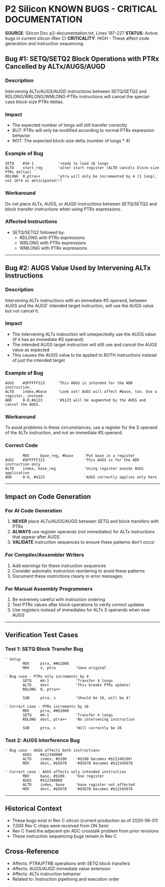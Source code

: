 # P2 Silicon KNOWN BUGS - CRITICAL DOCUMENTATION

**SOURCE**: Silicon Doc p2-documentation.txt, Lines 197-227
**STATUS**: Active bugs in current silicon (Rev C)
**CRITICALITY**: HIGH - These affect code generation and instruction sequencing

## Bug #1: SETQ/SETQ2 Block Operations with PTRx Cancelled by ALTx/AUGS/AUGD

### Description
Intervening ALTx/AUGS/AUGD instructions between SETQ/SETQ2 and RDLONG/WRLONG/WMLONG-PTRx instructions will cancel the special-case block-size PTRx deltas.

### Impact
- The expected number of longs will still transfer correctly
- BUT: PTRx will only be modified according to normal PTRx expression behavior
- NOT: The expected block-size delta (number of longs * 4)

### Example of Bug
```pasm
SETQ    #16-1           'ready to load 16 longs
ALTD    start_reg       'alter start register (ALTD cancels block-size PTRx deltas)  
RDLONG  0,ptra++        'ptra will only be incremented by 4 (1 long), not 16*4 as anticipated!!!
```

### Workaround
Do not place ALTx, AUGS, or AUGD instructions between SETQ/SETQ2 and block transfer instructions when using PTRx expressions.

### Affected Instructions
- SETQ/SETQ2 followed by:
  - RDLONG with PTRx expressions
  - WRLONG with PTRx expressions
  - WMLONG with PTRx expressions

---

## Bug #2: AUGS Value Used by Intervening ALTx Instructions

### Description
Intervening ALTx instructions with an immediate #S operand, between AUGS and the AUGS' intended target instruction, will use the AUGS value but not cancel it.

### Impact
- The intervening ALTx instruction will unexpectedly use the AUGS value (if it has an immediate #S operand)
- The intended AUGS target instruction will still use and cancel the AUGS value as expected
- This causes the AUGS value to be applied to BOTH instructions instead of just the intended target

### Example of Bug
```pasm
AUGS    #$FFFFF123      'This AUGS is intended for the ADD instruction.
ALTD    index,#base     'Look out! AUGS will affect #base, too. Use a register, instead.
ADD     0-0,#$123       '#$123 will be augmented by the AUGS and cancel the AUGS.
```

### Workaround
To avoid problems in these circumstances, use a register for the S operand of the ALTx instruction, and not an immediate #S operand.

### Correct Code
```pasm
        MOV     base_reg, #base     'Put base in a register
AUGS    #$FFFFF123                  'This AUGS is for the ADD instruction only
ALTD    index, base_reg             'Using register avoids AUGS application
ADD     0-0, #$123                  'AUGS correctly applies only here
```

---

## Impact on Code Generation

### For AI Code Generation
1. **NEVER** place ALTx/AUGS/AUGD between SETQ and block transfers with PTRx
2. **ALWAYS** use register operands (not immediates) for ALTx instructions that appear after AUGS
3. **VALIDATE** instruction sequences to ensure these patterns don't occur

### For Compiler/Assembler Writers  
1. Add warnings for these instruction sequences
2. Consider automatic instruction reordering to avoid these patterns
3. Document these restrictions clearly in error messages

### For Manual Assembly Programmers
1. Be extremely careful with instruction ordering
2. Test PTRx values after block operations to verify correct updates
3. Use registers instead of immediates for ALTx S operands when near AUGS

---

## Verification Test Cases

### Test 1: SETQ Block Transfer Bug
```pasm
' Setup
        MOV     ptra, ##$1000
        MOV     x, ptra         'Save original

' Bug case - PTRx only increments by 4
        SETQ    #4-1            'Transfer 4 longs
        ALTD    dest            'This breaks PTRx update!
        RDLONG  0, ptra++       
        
        SUB     ptra, x         'Should be 16, will be 4!

' Correct case - PTRx increments by 16  
        MOV     ptra, ##$1000
        SETQ    #4-1            'Transfer 4 longs
        RDLONG  dest, ptra++    'No intervening instruction
        
        SUB     ptra, x         'Will correctly be 16
```

### Test 2: AUGS Interference Bug
```pasm
' Bug case - AUGS affects both instructions
        AUGS    #$12340000
        ALTD    index, #$100    '#$100 becomes #$12340100!
        MOV     dest, #$5678    '#$5678 becomes #$12345678
        
' Correct case - AUGS affects only intended instruction
        MOV     base, #$100     'Use register
        AUGS    #$12340000
        ALTD    index, base     'base register not affected
        MOV     dest, #$5678    '#$5678 becomes #$12345678
```

---

## Historical Context
- These bugs exist in Rev C silicon (current production as of 2020-06-01)
- 7,000 Rev C chips were received from ON Semi
- Rev C fixed the adjacent-pin ADC crosstalk problem from prior revisions
- These instruction sequencing bugs remain in Rev C

## Cross-Reference
- Affects: PTRA/PTRB operations with SETQ block transfers
- Affects: AUGS/AUGD immediate value extension
- Affects: ALTx instruction behavior
- Related to: Instruction pipelining and execution order